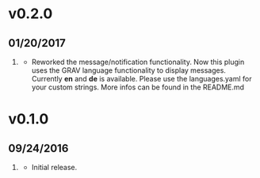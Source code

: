 # v0.2.0
##  01/20/2017

1. [](#new)
    * Reworked the message/notification functionality. Now this plugin uses the GRAV language functionality to display messages. Currently **en** and **de** is available. Please use the languages.yaml for your custom strings. More infos can be found in the README.md

# v0.1.0
##  09/24/2016

1. [](#new)
    * Initial release.
